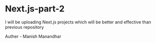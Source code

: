 # Next.js-part-2
I will be uploading Next.js projects which will be better and effective than previous repository 

Auther - Manish Manandhar
